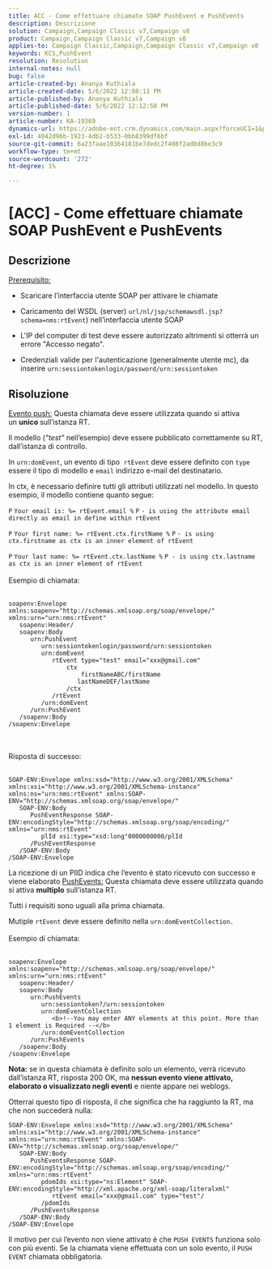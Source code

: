 ```yaml
---
title: ACC - Come effettuare chiamate SOAP PushEvent e PushEvents
description: Descrizione
solution: Campaign,Campaign Classic v7,Campaign v8
product: Campaign,Campaign Classic v7,Campaign v8
applies-to: Campaign Classic,Campaign,Campaign Classic v7,Campaign v8
keywords: KCS,PushEvent
resolution: Resolution
internal-notes: null
bug: false
article-created-by: Ananya Kuthiala
article-created-date: 5/6/2022 12:08:11 PM
article-published-by: Ananya Kuthiala
article-published-date: 5/6/2022 12:12:50 PM
version-number: 1
article-number: KA-19369
dynamics-url: https://adobe-ent.crm.dynamics.com/main.aspx?forceUCI=1&pagetype=entityrecord&etn=knowledgearticle&id=a22f902d-35cd-ec11-a7b5-0022480b639b
exl-id: 4042d96b-1923-4db2-b533-0bb8399df6bf
source-git-commit: 6a23faae10364181be7dedc2f408f2ad8d8be3c9
workflow-type: tm+mt
source-wordcount: '272'
ht-degree: 1%

---
```


# [ACC] - Come effettuare chiamate SOAP PushEvent e PushEvents

## Descrizione

<u>Prerequisito:</u>
- Scaricare l’interfaccia utente SOAP per attivare le chiamate

- Caricamento del WSDL (server) `url/nl/jsp/schemawsdl.jsp?schema=nms:rtEvent`) nell’interfaccia utente SOAP

- L&#39;IP del computer di test deve essere autorizzato altrimenti si otterrà un errore &quot;Accesso negato&quot;.

- Credenziali valide per l&#39;autenticazione (generalmente utente mc), da inserire `urn:sessiontokenlogin/password/urn:sessiontoken`




## Risoluzione

<u>Evento push:</u>
Questa chiamata deve essere utilizzata quando si attiva un <b>unico </b>sull’istanza RT.

Il modello (*&quot;test&quot;* nell’esempio) deve essere pubblicato correttamente su RT, dall’istanza di controllo.

In `urn:domEvent`, un evento di tipo  `rtEvent` deve essere definito con `type` essere il tipo di modello e `email` indirizzo e-mail del destinatario.

In ctx, è necessario definire tutti gli attributi utilizzati nel modello. In questo esempio, il modello contiene quanto segue:

`P` `Your email is: %= rtEvent.email %` `P` `- is using the attribute email directly as email in define within rtEvent`

`P` `Your first name: %= rtEvent.ctx.firstName %` `P` `- is using ctx.firstname as ctx is an inner element of rtEvent`

`P` `Your last name: %= rtEvent.ctx.lastName %` `P - is using ctx.lastname as ctx is an inner element of rtEvent`
<br><br>Esempio di chiamata:<br><br>

```
soapenv:Envelope xmlns:soapenv="http://schemas.xmlsoap.org/soap/envelope/" xmlns:urn="urn:nms:rtEvent"
   soapenv:Header/
   soapenv:Body
      urn:PushEvent
         urn:sessiontokenlogin/password/urn:sessiontoken
         urn:domEvent
            rtEvent type="test" email="xxx@gmail.com" 
                ctx
                    firstNameABC/firstName
                   lastNameDEF/lastName
                /ctx
            /rtEvent
         /urn:domEvent
      /urn:PushEvent
   /soapenv:Body
/soapenv:Envelope
```

<br><br>Risposta di successo:<br><br>

```
SOAP-ENV:Envelope xmlns:xsd="http://www.w3.org/2001/XMLSchema" xmlns:xsi="http://www.w3.org/2001/XMLSchema-instance" xmlns:ns="urn:nms:rtEvent" xmlns:SOAP-ENV="http://schemas.xmlsoap.org/soap/envelope/"
   SOAP-ENV:Body
      PushEventResponse SOAP-ENV:encodingStyle="http://schemas.xmlsoap.org/soap/encoding/" xmlns="urn:nms:rtEvent"
         plId xsi:type="xsd:long"0000000000/plId
      /PushEventResponse
   /SOAP-ENV:Body
/SOAP-ENV:Envelope
```

La ricezione di un PIID indica che l’evento è stato ricevuto con successo e viene elaborato
<u>PushEvents:</u>
Questa chiamata deve essere utilizzata quando si attiva <b>multiplo</b> sull’istanza RT.

Tutti i requisiti sono uguali alla prima chiamata.

Mutiple `rtEvent` deve essere definito nella `urn:domEventCollection.`
<br><br>Esempio di chiamata:<br><br>

```
soapenv:Envelope xmlns:soapenv="http://schemas.xmlsoap.org/soap/envelope/" xmlns:urn="urn:nms:rtEvent"
   soapenv:Header/
   soapenv:Body
      urn:PushEvents
         urn:sessiontoken?/urn:sessiontoken
         urn:domEventCollection
            <b>!--You may enter ANY elements at this point. More than 1 element is Required --</b>
         /urn:domEventCollection
      /urn:PushEvents
   /soapenv:Body
/soapenv:Envelope
```

<b>Nota:</b> se in questa chiamata è definito solo un elemento, verrà ricevuto dall’istanza RT, risposta 200 OK, ma <b>nessun evento viene attivato, elaborato o visualizzato negli eventi</b> e niente appare nei weblogs.

Otterrai questo tipo di risposta, il che significa che ha raggiunto la RT, ma che non succederà nulla:

```
SOAP-ENV:Envelope xmlns:xsd="http://www.w3.org/2001/XMLSchema" xmlns:xsi="http://www.w3.org/2001/XMLSchema-instance" xmlns:ns="urn:nms:rtEvent" xmlns:SOAP-ENV="http://schemas.xmlsoap.org/soap/envelope/"
   SOAP-ENV:Body
      PushEventsResponse SOAP-ENV:encodingStyle="http://schemas.xmlsoap.org/soap/encoding/" xmlns="urn:nms:rtEvent"
         pdomIds xsi:type="ns:Element" SOAP-ENV:encodingStyle="http://xml.apache.org/xml-soap/literalxml"
            rtEvent email="xxx@gmail.com" type="test"/
         /pdomIds
      /PushEventsResponse
   /SOAP-ENV:Body
/SOAP-ENV:Envelope
```

Il motivo per cui l’evento non viene attivato è che `PUSH EVENTS` funziona solo con più eventi. Se la chiamata viene effettuata con un solo evento, il `PUSH EVENT` chiamata obbligatoria.
